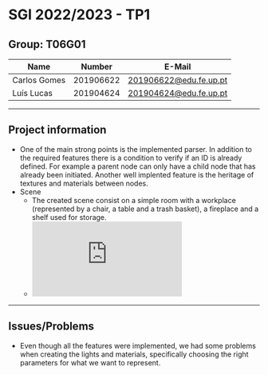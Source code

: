 # SGI 2022/2023 - TP1

## Group: T06G01

| Name             | Number    | E-Mail             |
| ---------------- | --------- | ------------------ |
| Carlos Gomes         | 201906622 | 201906622@edu.fe.up.pt|
| Luís Lucas         | 201904624 |   201904624@edu.fe.up.pt              |

----
## Project information

-  One of the main strong points is the implemented parser. In addition to the required features there is a condition to verify if an ID is already defined. For example a parent node can only have a child node that has already been initiated. Another well implented feature is the heritage of textures and materials between nodes.
- Scene
  - The created scene consist on a simple room with a workplace (represented by a chair, a table and a trash basket), a fireplace and a shelf used for storage.
  - ![Relative Link to the Scene](https://git.fe.up.pt/sgi-meic/sgi-2022-2023/t06/sgi-t06-g01/-/blob/main/tp1/scenes/demo.xml)
----
## Issues/Problems

- Even though all the features were implemented, we had some problems when creating the lights and materials, specifically choosing the right parameters for what we want to represent.

